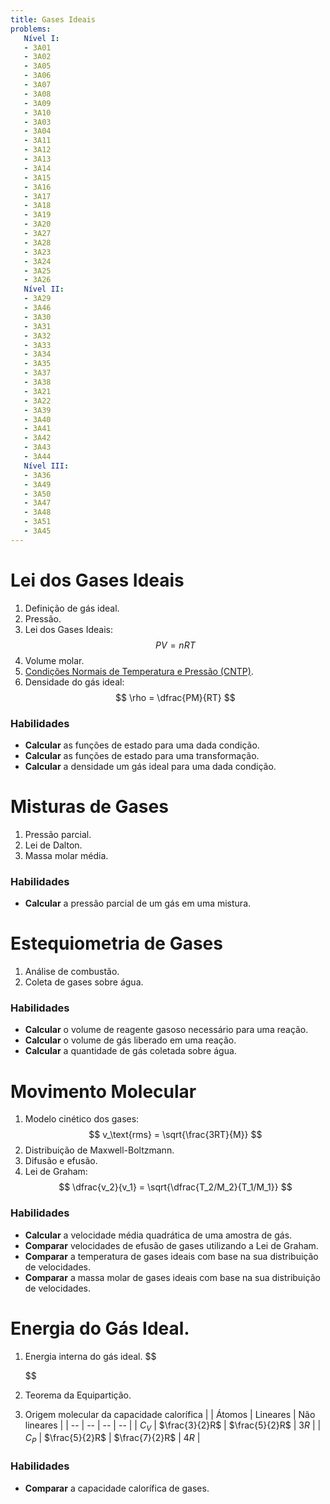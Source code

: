 ```yaml
---
title: Gases Ideais
problems:
   Nível I:
   - 3A01
   - 3A02
   - 3A05
   - 3A06
   - 3A07
   - 3A08
   - 3A09
   - 3A10
   - 3A03
   - 3A04
   - 3A11
   - 3A12
   - 3A13
   - 3A14
   - 3A15
   - 3A16
   - 3A17
   - 3A18
   - 3A19
   - 3A20
   - 3A27
   - 3A28
   - 3A23
   - 3A24
   - 3A25
   - 3A26
   Nível II:
   - 3A29
   - 3A46
   - 3A30
   - 3A31
   - 3A32
   - 3A33
   - 3A34
   - 3A35
   - 3A37
   - 3A38
   - 3A21
   - 3A22
   - 3A39
   - 3A40
   - 3A41
   - 3A42
   - 3A43
   - 3A44
   Nível III:
   - 3A36
   - 3A49
   - 3A50
   - 3A47
   - 3A48
   - 3A51
   - 3A45
---
```


# Lei dos Gases Ideais

1. Definição de gás ideal.
2. Pressão.
3. Lei dos Gases Ideais: 
   $$
   PV=nRT
   $$
4. Volume molar.
5. [Condições Normais de Temperatura e Pressão (CNTP)](https://goldbook.iupac.org/terms/view/S05910).
6. Densidade do gás ideal: 
   $$
   \rho = \dfrac{PM}{RT}
   $$

### Habilidades

- **Calcular** as funções de estado para uma dada condição.
- **Calcular** as funções de estado para uma transformação.
- **Calcular** a densidade um gás ideal para uma dada condição.

# Misturas de Gases

1. Pressão parcial.
2. Lei de Dalton.
3. Massa molar média.

### Habilidades

- **Calcular** a pressão parcial de um gás em uma mistura.

# Estequiometria de Gases

1. Análise de combustão.
2. Coleta de gases sobre água.

### Habilidades

- **Calcular** o volume de reagente gasoso necessário para uma reação.
- **Calcular** o volume de gás liberado em uma reação.
- **Calcular** a quantidade de gás coletada sobre água.

# Movimento Molecular

1. Modelo cinético dos gases:
   $$
   v_\text{rms} = \sqrt{\frac{3RT}{M}}
   $$
2. Distribuição de Maxwell-Boltzmann.
3. Difusão e efusão.
4. Lei de Graham:
   $$
   \dfrac{v_2}{v_1} = \sqrt{\dfrac{T_2/M_2}{T_1/M_1}}
   $$

### Habilidades

- **Calcular** a velocidade média quadrática de uma amostra de gás.
- **Comparar** velocidades de efusão de gases utilizando a Lei de Graham.
- **Comparar** a temperatura de gases ideais com base na sua distribuição de velocidades.
- **Comparar** a massa molar de gases ideais com base na sua distribuição de velocidades.

# Energia do Gás Ideal.

1. Energia interna do gás ideal.
   $$
   
   $$
2. Teorema da Equipartição.
3. Origem molecular da capacidade calorífica
    | | Átomos | Lineares | Não lineares |
    | -- | -- | -- | -- |
    | $C_V$ | $\frac{3}{2}R$ | $\frac{5}{2}R$ | $3R$ |
    | $C_P$ | $\frac{5}{2}R$ | $\frac{7}{2}R$ | $4R$ |

### Habilidades

- **Comparar** a capacidade calorífica de gases.